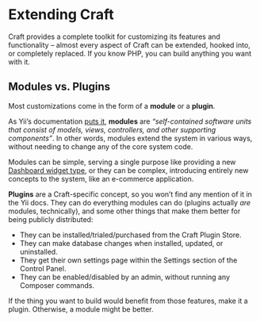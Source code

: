 # Extending Craft

Craft provides a complete toolkit for customizing its features and functionality – almost every aspect of Craft can be extended, hooked into, or completely replaced. If you know PHP, you can build anything you want with it.

## Modules vs. Plugins

Most customizations come in the form of a **module** or a **plugin**.

As Yii’s documentation [puts it](https://www.yiiframework.com/doc/guide/2.0/en/structure-modules), **modules** are _“self-contained software units that consist of models, views, controllers, and other supporting components”_. In other words, modules extend the system in various ways, without needing to change any of the core system code.

Modules can be simple, serving a single purpose like providing a new [Dashboard widget type](widget-types.md), or they can be complex, introducing entirely new concepts to the system, like an e-commerce application.

**Plugins** are a Craft-specific concept, so you won’t find any mention of it in the Yii docs. They can do everything modules can do (plugins actually _are_ modules, technically), and some other things that make them better for being publicly distributed: 

- They can be installed/trialed/purchased from the Craft Plugin Store.
- They can make database changes when installed, updated, or uninstalled.
- They get their own settings page within the Settings section of the Control Panel.  
- They can be enabled/disabled by an admin, without running any Composer commands.

If the thing you want to build would benefit from those features, make it a plugin. Otherwise, a module might be better. 
